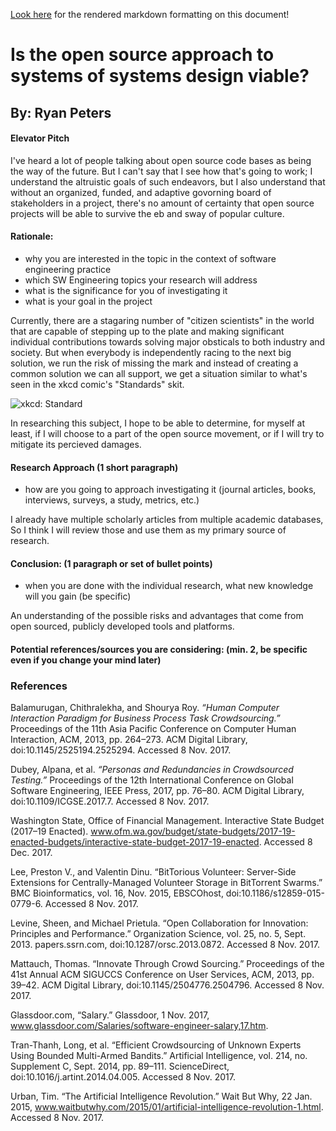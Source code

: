 [Look here](https://github.com/RyanCPeters/Winter_UWB_2017/tree/master/360_software_eng/Individual-Research-Project-Proposal) for the rendered markdown formatting on this document!


Is the open source approach to systems of systems design viable?
===
By: Ryan Peters
---
#### Elevator Pitch
I've heard a lot of people talking about open source code bases as being the way of the future. But I can't say that I see how that's going to work; I understand the altruistic goals of such endeavors, but I also understand that without an organized, funded, and adaptive govorning board of stakeholders in a project, there's no amount of certainty that open source projects will be able to survive the eb and sway of popular culture.

#### Rationale:
- why you are interested in the topic in the context of software engineering practice
- which SW Engineering topics your research will address
- what is the significance for you of investigating it
- what is your goal in the project

Currently, there are a stagaring number of "citizen scientists" in the world that are capable of stepping up to the plate and making significant individual contributions towards solving major obsticals to both industry and society. But when everybody is independently racing to the next big solution, we run the risk of missing the mark and instead of creating a common solution we can all support, we get a situation similar to what's seen in the xkcd comic's "Standards" skit.

![xkcd: Standard](https://imgs.xkcd.com/comics/standards.png "Fortunately, the charging one has been solved now that we've all standardized on mini-USB, or is it micro-USB? Shit.")

In researching this subject, I hope to be able to determine, for myself at least, if I will choose to a part of the open source movement, or if I will try to mitigate its percieved damages.


#### Research Approach (1 short paragraph)

- how are you going to approach investigating it (journal articles, books, interviews, surveys, a study, metrics, etc.)

I already have multiple scholarly articles from multiple academic databases, So I think I will review those and use them as my primary source of research.

#### Conclusion: (1 paragraph or set of bullet points)

- when you are done with the individual research, what new knowledge will you gain (be specific)

An understanding of the possible risks and advantages that come from open sourced, publicly developed tools and platforms. 

#### Potential references/sources you are considering:  (min. 2, be specific even if you change your mind later)

### References
Balamurugan, Chithralekha, and Shourya Roy. _“Human Computer Interaction Paradigm for Business Process Task Crowdsourcing.”_ Proceedings of the 11th Asia Pacific Conference on Computer Human Interaction, ACM, 2013, pp. 264–273. ACM Digital Library, doi:10.1145/2525194.2525294. Accessed 8 Nov. 2017.

Dubey, Alpana, et al. _“Personas and Redundancies in Crowdsourced Testing.”_ Proceedings of the 12th International Conference on Global Software Engineering, IEEE Press, 2017, pp. 76–80. ACM Digital Library, doi:10.1109/ICGSE.2017.7. Accessed 8 Nov. 2017.

Washington State, Office of Financial Management. Interactive State Budget (2017–19 Enacted). www.ofm.wa.gov/budget/state-budgets/2017-19-enacted-budgets/interactive-state-budget-2017-19-enacted. Accessed 8 Dec. 2017.

Lee, Preston V., and Valentin Dinu. “BitTorious Volunteer: Server-Side Extensions for Centrally-Managed Volunteer Storage in BitTorrent Swarms.” BMC Bioinformatics, vol. 16, Nov. 2015, EBSCOhost, doi:10.1186/s12859-015-0779-6. Accessed 8 Nov. 2017.

Levine, Sheen, and Michael Prietula. “Open Collaboration for Innovation: Principles and Performance.” Organization Science, vol. 25, no. 5, Sept. 2013. papers.ssrn.com, doi:10.1287/orsc.2013.0872. Accessed 8 Nov. 2017.

Mattauch, Thomas. “Innovate Through Crowd Sourcing.” Proceedings of the 41st Annual ACM SIGUCCS Conference on User Services, ACM, 2013, pp. 39–42. ACM Digital Library, doi:10.1145/2504776.2504796. Accessed 8 Nov. 2017.

Glassdoor.com, “Salary.” Glassdoor, 1 Nov. 2017, www.glassdoor.com/Salaries/software-engineer-salary,17.htm. 


Tran-Thanh, Long, et al. “Efficient Crowdsourcing of Unknown Experts Using Bounded Multi-Armed Bandits.” Artificial Intelligence, vol. 214, no. Supplement C, Sept. 2014, pp. 89–111. ScienceDirect, doi:10.1016/j.artint.2014.04.005. Accessed 8 Nov. 2017.

Urban, Tim. “The Artificial Intelligence Revolution.” Wait But Why, 22 Jan. 2015, www.waitbutwhy.com/2015/01/artificial-intelligence-revolution-1.html. Accessed 8 Nov. 2017.
